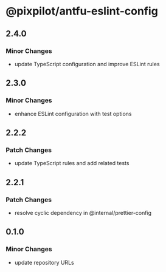 # @pixpilot/antfu-eslint-config

## 2.4.0

### Minor Changes

- update TypeScript configuration and improve ESLint rules

## 2.3.0

### Minor Changes

- enhance ESLint configuration with test options

## 2.2.2

### Patch Changes

- update TypeScript rules and add related tests

## 2.2.1

### Patch Changes

- resolve cyclic dependency in @internal/prettier-config

## 0.1.0

### Minor Changes

- update repository URLs
